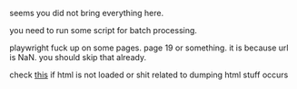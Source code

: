 seems you did not bring everything here.

you need to run some script for batch processing.

playwright fuck up on some pages. page 19 or something. it is because url is NaN. you should skip that already.

check [this](https://github.com/puppeteer/puppeteer/issues/3323) if html is not loaded or shit related to dumping html stuff occurs